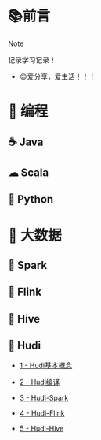 # 📚前言

> [!NOTE]
>
> 记录学习记录！

- 😉爱分享，爱生活！！！

# 📗 编程

## ☕ Java

## ☁ Scala

## 🐍 Python

# 📙 大数据

## 🍉 Spark

## 🍋 Flink

## 🥭 Hive

## 🍊 Hudi

- [1 - Hudi基本概念](/hudi/hudi-consept-1.md)

- [2 - Hudi编译](/hudi/hudi-compile-2.md)  

- [3 - Hudi-Spark](/hudi/hudi-spark-3.md)

- [4 - Hudi-Flink](/hudi/hudi-flink-4.md)

- [5 - Hudi-Hive](/hudi/hudi-hive-5.md)

